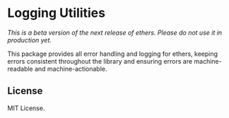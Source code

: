 Logging Utilities
=================

*This is a beta version of the next release of ethers. Please do not use it in production yet.*

This package provides all error handling and logging for ethers,
keeping errors consistent throughout the library and ensuring errors
are machine-readable and machine-actionable.

License
-------

MIT License.
